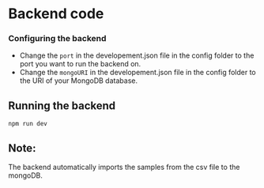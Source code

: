 # Backend code

### Configuring the backend

- Change the `port` in the developement.json file in the config folder to the port you want to run the backend on.
- Change the `mongoURI` in the developement.json file in the config folder to the URI of your MongoDB database.

## Running the backend

```
npm run dev
```

## Note:

The backend automatically imports the samples from the csv file to the mongoDB.
